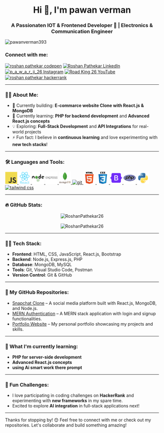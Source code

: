 <h1 align="center">Hi 👋, I'm pawan verman </h1>
<h3 align="center">A Passionaten IOT & Frontened Developer 🚀 | Electronics & Communication Engineer</h3>

<p align="left"> <img src="https://komarev.com/ghpvc/?username=pawanverman393&label=Profile%20views&color=0e75b6&style=flat" alt="pawanverman393" /> </p>

<h3 align="left">Connect with me:</h3>
<p align="left">
<a href="https://codepen.io/roshanpawar" target="blank"><img align="center" src="https://raw.githubusercontent.com/rahuldkjain/github-profile-readme-generator/master/src/images/icons/Social/codepen.svg" alt="roshan pathekar codepen" height="30" width="40" /></a>
<a href="https://linkedin.com/in/roshan-pathekar-b3466127a" target="blank"><img align="center" src="https://raw.githubusercontent.com/rahuldkjain/github-profile-readme-generator/master/src/images/icons/Social/linked-in-alt.svg" alt="Roshan Pathekar LinkedIn" height="30" width="40" /></a>
<a href="https://instagram.com/p_a_w_a_r_ji_26" target="blank"><img align="center" src="https://raw.githubusercontent.com/rahuldkjain/github-profile-readme-generator/master/src/images/icons/Social/instagram.svg" alt="p_a_w_a_r_ji_26 Instagram" height="30" width="40" /></a>
<a href="https://www.youtube.com/c/roadking26" target="blank"><img align="center" src="https://raw.githubusercontent.com/rahuldkjain/github-profile-readme-generator/master/src/images/icons/Social/youtube.svg" alt="Road King 26 YouTube" height="30" width="40" /></a>
<a href="https://www.hackerrank.com/roshanpathekar" target="blank"><img align="center" src="https://raw.githubusercontent.com/rahuldkjain/github-profile-readme-generator/master/src/images/icons/Social/hackerrank.svg" alt="roshan pathekar hackerrank" height="30" width="40" /></a>
</p>

---

### 👨‍💻 About Me:

- 🔭 Currently building: **E-commarce website  Clone with React.js & MongoDB**
- 🌱 Currently learning: **PHP for backend development** and **Advanced React.js concepts**
- 💡 Exploring: **Full-Stack Development** and **API Integrations** for real-world projects
- ⚡ Fun fact: I believe in **continuous learning** and love experimenting with **new tech stacks**!

---

### 🛠️ Languages and Tools:


<p align="left">
  <a href="https://developer.mozilla.org/en-US/docs/Web/JavaScript" target="_blank"> 
    <img src="https://raw.githubusercontent.com/devicons/devicon/master/icons/javascript/javascript-original.svg" alt="javascript" width="40" height="40"/>
  </a>
  <a href="https://reactjs.org/" target="_blank"> 
    <img src="https://raw.githubusercontent.com/devicons/devicon/master/icons/react/react-original-wordmark.svg" alt="react" width="40" height="40"/>
  </a>
  <a href="https://nodejs.org" target="_blank"> 
    <img src="https://raw.githubusercontent.com/devicons/devicon/master/icons/nodejs/nodejs-original-wordmark.svg" alt="nodejs" width="40" height="40"/>
  </a>
  <a href="https://expressjs.com" target="_blank">
    <img src="https://raw.githubusercontent.com/devicons/devicon/master/icons/express/express-original-wordmark.svg" alt="express" width="40" height="40"/>
  </a>
  <a href="https://www.mongodb.com/" target="_blank"> 
    <img src="https://raw.githubusercontent.com/devicons/devicon/master/icons/mongodb/mongodb-original-wordmark.svg" alt="mongodb" width="40" height="40"/>
  </a>
  <a href="https://git-scm.com/" target="_blank"> 
    <img src="https://www.vectorlogo.zone/logos/git-scm/git-scm-icon.svg" alt="git" width="40" height="40"/>
  </a>
  <a href="https://www.w3.org/html/" target="_blank">
    <img src="https://raw.githubusercontent.com/devicons/devicon/master/icons/html5/html5-original-wordmark.svg" alt="html5" width="40" height="40"/>
  </a>
  <a href="https://www.w3schools.com/css/" target="_blank">
    <img src="https://raw.githubusercontent.com/devicons/devicon/master/icons/css3/css3-original-wordmark.svg" alt="css3" width="40" height="40"/>
  </a>
  <a href="https://getbootstrap.com" target="_blank">
    <img src="https://raw.githubusercontent.com/devicons/devicon/master/icons/bootstrap/bootstrap-plain.svg" alt="bootstrap" width="40" height="40"/>
  </a>
  <a href="https://www.php.net" target="_blank">
    <img src="https://raw.githubusercontent.com/devicons/devicon/master/icons/php/php-original.svg" alt="php" width="40" height="40"/>
  </a>
  <a href="https://www.python.org" target="_blank">
    <img src="https://raw.githubusercontent.com/devicons/devicon/master/icons/python/python-original.svg" alt="python" width="40" height="40"/>
  </a>
  <a href="https://tailwindcss.com" target="_blank">
    <img src="https://www.vectorlogo.zone/logos/tailwindcss/tailwindcss-icon.svg" alt="tailwind css" width="40" height="40"/>
  </a>

</p>



 

---

### 🔥 GitHub Stats:
<p align="center">
  <img align="center" src="https://github-readme-stats.vercel.app/api?username=RoshanPathekar26&show_icons=true&locale=en" alt="RoshanPathekar26" />
</p>

<p align="center">
  <img align="center" src="https://github-readme-streak-stats.herokuapp.com/?user=RoshanPathekar26&" alt="RoshanPathekar26" />
</p>

---

### 🧑‍💻 Tech Stack:

- **Frontend**: HTML, CSS, JavaScript, React.js, Bootstrap
- **Backend**: Node.js, Express.js, PHP
- **Database**: MongoDB, MySQL
- **Tools**: Git, Visual Studio Code, Postman
- **Version Control**: Git & GitHub

---

### 📂 My GitHub Repositories:

- [Snapchat Clone](https://github.com/RoshanPathekar26/snapchat-clone) – A social media platform built with React.js, MongoDB, and Node.js.
- [MERN Authentication](https://github.com/RoshanPathekar26/mern-authentication) – A MERN stack application with login and signup functionalities.
- [Portfolio Website](https://github.com/RoshanPathekar26/portfolio-website) – My personal portfolio showcasing my projects and skills.

---

### 🌱 What I'm currently learning:

- **PHP for server-side development**
- **Advanced React.js concepts**
- **using Ai smart work there prompt**

---

### 🎯 Fun Challenges:

- I love participating in coding challenges on **HackerRank** and experimenting with **new frameworks** in my spare time.
- Excited to explore **AI integration** in full-stack applications next!

---

Thanks for stopping by! 😊 Feel free to connect with me or check out my repositories. Let's collaborate and build something amazing!
